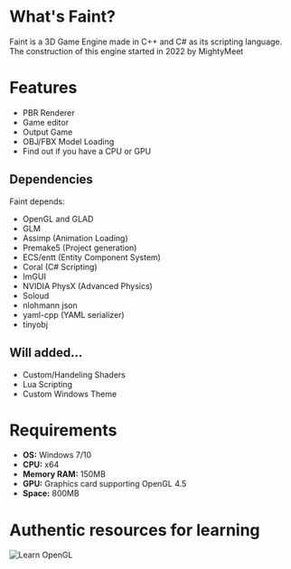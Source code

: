 # What's Faint?
Faint is a 3D Game Engine made in C++ and C# as its scripting language.
The construction of this engine started in 2022 by MightyMeet

# Features
- PBR Renderer
- Game editor
- Output Game
- OBJ/FBX Model Loading
- Find out if you have a CPU or GPU

## Dependencies
Faint depends:
- OpenGL and GLAD
- GLM
- Assimp (Animation Loading)
- Premake5 (Project generation)
- ECS/entt (Entity Component System)
- Coral (C# Scripting)
- ImGUI
- NVIDIA PhysX (Advanced Physics)
- Soloud
- nlohmann json
- yaml-cpp (YAML serializer)
- tinyobj

## Will added...
- Custom/Handeling Shaders
- Lua Scripting
- Custom Windows Theme

# Requirements
- **OS:** Windows 7/10
- **CPU:** x64
- **Memory RAM:** 150MB
- **GPU:** Graphics card supporting OpenGL 4.5
- **Space:** 800MB

# Authentic resources for learning
![Learn OpenGL](https://learnopengl.com/)

